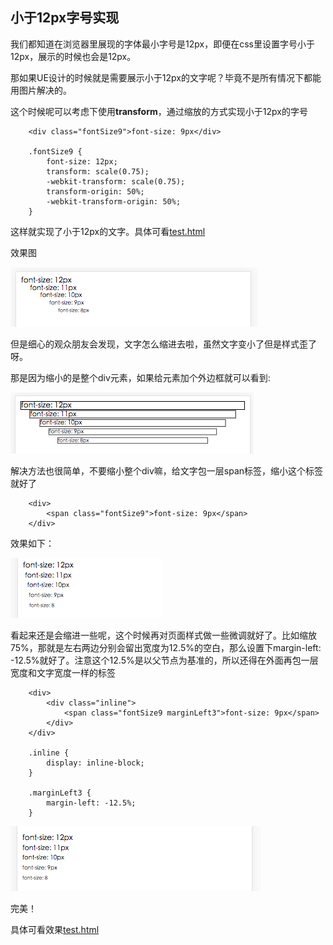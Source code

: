 ## 小于12px字号实现

我们都知道在浏览器里展现的字体最小字号是12px，即便在css里设置字号小于12px，展示的时候也会是12px。

那如果UE设计的时候就是需要展示小于12px的文字呢？毕竟不是所有情况下都能用图片解决的。

这个时候呢可以考虑下使用**transform**，通过缩放的方式实现小于12px的字号


```
    <div class="fontSize9">font-size: 9px</div>

    .fontSize9 {
        font-size: 12px;
        transform: scale(0.75);
        -webkit-transform: scale(0.75);
        transform-origin: 50%;
        -webkit-transform-origin: 50%;
    }
```

这样就实现了小于12px的文字。具体可看[test.html](https://github.com/yukiyuki1900/workspace/blob/master/%E5%B0%8F%E4%BA%8E12px%E5%AD%97%E5%8F%B7%E5%AE%9E%E7%8E%B0/test.html)

效果图

![image](https://github.com/yukiyuki1900/workspace/blob/master/%E5%B0%8F%E4%BA%8E12px%E5%AD%97%E5%8F%B7%E5%AE%9E%E7%8E%B0/fontSize1.png)

但是细心的观众朋友会发现，文字怎么缩进去啦，虽然文字变小了但是样式歪了呀。

那是因为缩小的是整个div元素，如果给元素加个外边框就可以看到:

![image](https://github.com/yukiyuki1900/workspace/blob/master/%E5%B0%8F%E4%BA%8E12px%E5%AD%97%E5%8F%B7%E5%AE%9E%E7%8E%B0/fontSize2.png)

解决方法也很简单，不要缩小整个div嘛，给文字包一层span标签，缩小这个标签就好了

```
    <div>
        <span class="fontSize9">font-size: 9px</span>
    </div>

```

效果如下：

![image](https://github.com/yukiyuki1900/workspace/blob/master/%E5%B0%8F%E4%BA%8E12px%E5%AD%97%E5%8F%B7%E5%AE%9E%E7%8E%B0/fontSize3.png)

看起来还是会缩进一些呢，这个时候再对页面样式做一些微调就好了。比如缩放75%，那就是左右两边分别会留出宽度为12.5%的空白，那么设置下margin-left: -12.5%就好了。注意这个12.5%是以父节点为基准的，所以还得在外面再包一层宽度和文字宽度一样的标签

```
    <div>
        <div class="inline">
            <span class="fontSize9 marginLeft3">font-size: 9px</span>
        </div>
    </div>
    
    .inline {
        display: inline-block;
    }
    
    .marginLeft3 {
        margin-left: -12.5%;
    }

```

![image](https://github.com/yukiyuki1900/workspace/blob/master/%E5%B0%8F%E4%BA%8E12px%E5%AD%97%E5%8F%B7%E5%AE%9E%E7%8E%B0/fontSize4.png)

完美！

具体可看效果[test.html](https://github.com/yukiyuki1900/workspace/blob/master/%E5%B0%8F%E4%BA%8E12px%E5%AD%97%E5%8F%B7%E5%AE%9E%E7%8E%B0/test.html)

